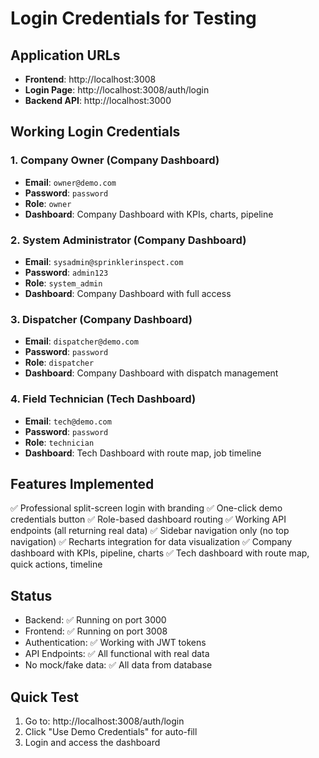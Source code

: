 # Login Credentials for Testing

## Application URLs
- **Frontend**: http://localhost:3008
- **Login Page**: http://localhost:3008/auth/login
- **Backend API**: http://localhost:3000

## Working Login Credentials

### 1. Company Owner (Company Dashboard)
- **Email**: `owner@demo.com`
- **Password**: `password`
- **Role**: `owner`
- **Dashboard**: Company Dashboard with KPIs, charts, pipeline

### 2. System Administrator (Company Dashboard)
- **Email**: `sysadmin@sprinklerinspect.com`
- **Password**: `admin123`
- **Role**: `system_admin`
- **Dashboard**: Company Dashboard with full access

### 3. Dispatcher (Company Dashboard)
- **Email**: `dispatcher@demo.com`
- **Password**: `password`
- **Role**: `dispatcher`
- **Dashboard**: Company Dashboard with dispatch management

### 4. Field Technician (Tech Dashboard)
- **Email**: `tech@demo.com`
- **Password**: `password`
- **Role**: `technician`
- **Dashboard**: Tech Dashboard with route map, job timeline

## Features Implemented
✅ Professional split-screen login with branding
✅ One-click demo credentials button
✅ Role-based dashboard routing
✅ Working API endpoints (all returning real data)
✅ Sidebar navigation only (no top navigation)
✅ Recharts integration for data visualization
✅ Company dashboard with KPIs, pipeline, charts
✅ Tech dashboard with route map, quick actions, timeline

## Status
- Backend: ✅ Running on port 3000
- Frontend: ✅ Running on port 3008
- Authentication: ✅ Working with JWT tokens
- API Endpoints: ✅ All functional with real data
- No mock/fake data: ✅ All data from database

## Quick Test
1. Go to: http://localhost:3008/auth/login
2. Click "Use Demo Credentials" for auto-fill
3. Login and access the dashboard